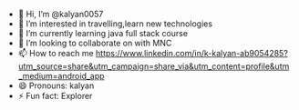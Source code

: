 - 👋 Hi, I’m @kalyan0057
- 👀 I’m interested in travelling,learn new technologies
- 🌱 I’m currently learning java full stack course
- 💞️ I’m looking to collaborate on with MNC
- 📫 How to reach me https://www.linkedin.com/in/k-kalyan-ab9054285?utm_source=share&utm_campaign=share_via&utm_content=profile&utm_medium=android_app
- 😄 Pronouns: kalyan
- ⚡ Fun fact: Explorer

<!---
kalyan0057/kalyan0057 is a ✨ special ✨ repository because its `README.md` (this file) appears on your GitHub profile.
You can click the Preview link to take a look at your changes.
--->
